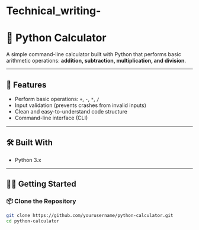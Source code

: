 # Technical_writing-

# 🧮 Python Calculator

A simple command-line calculator built with Python that performs basic arithmetic operations: **addition, subtraction, multiplication, and division**.

---

## 🚀 Features

- Perform basic operations: `+`, `-`, `*`, `/`
- Input validation (prevents crashes from invalid inputs)
- Clean and easy-to-understand code structure
- Command-line interface (CLI)

---

## 🛠️ Built With

- Python 3.x

---

## 🧑‍💻 Getting Started

### 📦 Clone the Repository

```bash
git clone https://github.com/yourusername/python-calculator.git
cd python-calculator

